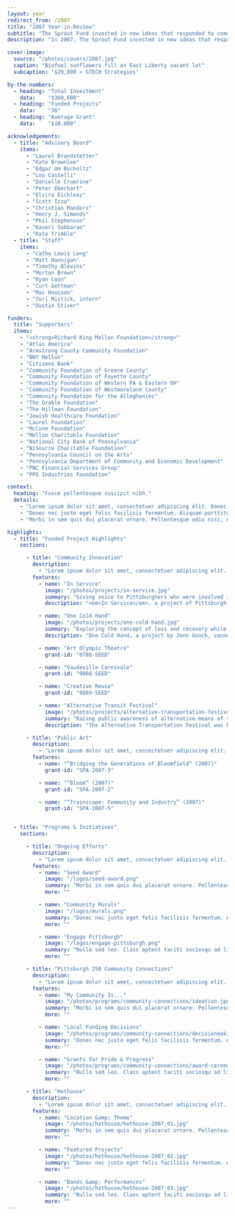 ```yaml
---
layout: year
redirect_from: /2007
title: "2007 Year-in-Review"
subtitle: "The Sprout Fund invested in new ideas that responded to community requests for proposals and travelled across the region to cultivate projects in celebration of Pittsburgh’s 250th anniversary."
description: "In 2007, The Sprout Fund invested in new ideas that responded to community requests for proposals and travelled across the region to cultivate projects in celebration of Pittsburgh’s 250th anniversary."

cover-image:
  source: "/photos/covers/2007.jpg"
  caption: "Biofuel sunflowers fill an East Liberty vacant lot"
  subcaption: "$20,000 » GTECH Strategies"

by-the-numbers:
  - heading: "Total Investment"
    data:    "$360,600"
  - heading: "Funded Projects"
    data:    "36"
  - heading: "Average Grant"
    data:    "$10,000"

acknowledgements:
  - title: "Advisory Board"
    items:
      - "Laurel Brandstetter"
      - "Kate Brownlee"
      - "Edgar Um Bucholtz"
      - "Lou Castelli"
      - "Danielle Crumrine"
      - "Peter Eberhart"
      - "Elvira Eichleay"
      - "Scott Izzo"
      - "Christian Manders"
      - "Henry J. Simonds"
      - "Phil Stephenson"
      - "Kaveri Subbarao"
      - "Kate Trimble"
  - title: "Staff"
    items:
      - "Cathy Lewis Long"
      - "Matt Hannigan"
      - "Timothy Blevins"
      - "Morton Brown"
      - "Ryan Coon"
      - "Curt Gettman"
      - "Mac Howison"
      - "Tori Mistick, intern"
      - "Dustin Stiver"

funders:
  title: "Supporters"
  items:
    - "<strong>Richard King Mellon Foundation</strong>"
    - "Atlas America"
    - "Armstrong County Community Foundation"
    - "BNY Mellon"
    - "Citizens Bank"
    - "Community Foundation of Greene County"
    - "Community Foundation of Fayette County"
    - "Community Foundation of Western PA & Eastern OH"
    - "Community Foundation of Westmoreland County"
    - "Community Foundation for the Alleghenies"
    - "The Grable Foundation"
    - "The Hillman Foundation"
    - "Jewish Healthcare Foundation"
    - "Laurel Foundation"
    - "McCune Foundation"
    - "Mellon Charitable Foundation"
    - "National City Bank of Pennsylvania"
    - "NiSource Charitable Foundation"
    - "Pennsylvania Council on the Arts"
    - "Pennsylvania Department of Community and Economic Development"
    - "PNC Financial Services Group"
    - "PPG Industries Foundation"

context:
  heading: "Fusce pellentesque suscipit nibh."
  details:
    - "Lorem ipsum dolor sit amet, consectetuer adipiscing elit. Donec odio. Quisque volutpat mattis eros. Nullam malesuada erat ut turpis. Suspendisse urna nibh, viverra non, semper suscipit, posuere a, pede."
    - "Donec nec justo eget felis facilisis fermentum. Aliquam porttitor mauris sit amet orci. Aenean dignissim pellentesque felis."
    - "Morbi in sem quis dui placerat ornare. Pellentesque odio nisi, euismod in, pharetra a, ultricies in, diam. Sed arcu. Cras consequat."

highlights:
  - title: "Funded Project Highlights"
    sections:

      - title: "Community Innovation"
        description:
          - "Lorem ipsum dolor sit amet, consectetuer adipiscing elit. Phasellus hendrerit. Pellentesque aliquet nibh nec urna. In nisi neque, aliquet vel, dapibus id, mattis vel, nisi. Sed pretium, ligula sollicitudin laoreet viverra, tortor libero sodales leo, eget blandit nunc tortor eu nibh."
        features:
          - name: "In Service"
            image: "/photos/projects/in-service.jpg"
            summary: "Giving voice to Pittsburghers who were involved in the Iraq war: from soldiers to government officials to war correspondents."
            description: "<em>In Service</em>, a project of Pittsburgh Filmmakers and Bricolage Theatre Company, is a multimedia performance and film project, combining live performance, projected video, and still images to recreate the first-hand experiences of men and women serving in the Iraq War as soldiers, government officials, and war correspondents. In a community theater setting at the downtown Harris Theatre, native Pittsburghers recount their personal war narratives, telling the stories of how world events shape our city and its people, and how our world is changed, too, by people here at home. Also part of the project, a gallery of photography is on display at the Melwood Screening Room, featuring the work of local photographers reflecting on the war, complementing stories with striking imagery and creating a complete, powerful, emotional experience."

          - name: "One Cold Hand"
            image: "/photos/projects/one-cold-hand.jpg"
            summary: "Exploring the concept of loss and recovery while collecting lost gloves all over Pittsburgh and even reuniting some with their rightful owners."
            description: "One Cold Hand, a project by Jenn Gooch, connected the Pittsburgh community by focusing on one common, but unfortunate, event—the loss of a glove. Centered around the website Onecoldhand.com, the project magnified and explored the concept of loss, while also collecting and saving gloves lost throughout the city in the chance that they may be found again, creating a representative emblem of hope and community. Over the course of a winter, One Cold Hand collected 450 gloves and returned more than a dozen to their owners. The project was covered in over 145 media outlets worldwide through the Associated Press, including the New York Times and BBC Radio London, and locally in the Pittsburgh Post-Gazette, Tribune Review, and on KDKA television news."

          - name: "Art Olympic Theatre"
            grant-id: "0788-SEED"

          - name: "Vaudeville Carnivale"
            grant-id: "0866-SEED"

          - name: "Creative Reuse"
            grant-id: "0869-SEED"

          - name: "Alternative Transit Festival"
            image: "/photos/projects/alternative-transportation-festival.jpg"
            summary: "Raisng public awareness of alternative means of transportation and advocating for the use of public transportation, car-sharing, alternative fuels, and human-powered vehicles."
            description: "The Alternative Transportation Festival was held on October 5th, 2007 in Market Square Downtown, the Southside Works, and Oakland’s Schenley Plaza. Taking on a life of its own, the project partners represented the bulk of activity in the transportation field in Pittsburgh. Led by Pittsburgh Region Clean Cities, Steel City Biofuels, Bike Pittsburgh, and Restorative Events, LLC., the festival directly engaged a variety of participant audiences including the Downtown workforce, Oakland’s student population, and shoppers and visitors in the Southside Works and nearby river walk area. A mix of fun and excitement, education and advocacy, and discussion and demonstration, the Alternative Transportation Festival presented the current trends and emerging innovations happening right now, in Pittsburgh to new audiences."

      - title: "Public Art"
        description:
          - "Lorem ipsum dolor sit amet, consectetuer adipiscing elit. Phasellus hendrerit. Pellentesque aliquet nibh nec urna. In nisi neque, aliquet vel, dapibus id, mattis vel, nisi. Sed pretium, ligula sollicitudin laoreet viverra, tortor libero sodales leo, eget blandit nunc tortor eu nibh."
        features:
          - name: "“Bridging the Generations of Bloomfield” (2007)"
            grant-id: "SPA-2007-3"

          - name: "“Bloom” (2007)"
            grant-id: "SPA-2007-2"

          - name: "“Trainscape: Community and Industry” (2007)"
            grant-id: "SPA-2007-5"


  - title: "Programs & Initiatives"
    sections:

      - title: "Ongoing Efforts"
        description:
          - "Lorem ipsum dolor sit amet, consectetuer adipiscing elit. Phasellus hendrerit. Pellentesque aliquet nibh nec urna. In nisi neque, aliquet vel, dapibus id, mattis vel, nisi. Sed pretium, ligula sollicitudin laoreet viverra, tortor libero sodales leo, eget blandit nunc tortor eu nibh."
        features:
          - name: "Seed Award"
            image: "/logos/seed-award.png"
            summary: "Morbi in sem quis dui placerat ornare. Pellentesque odio nisi, euismod in, pharetra a, ultricies in, diam. Sed arcu. Cras consequat."
            more: ""

          - name: "Community Murals"
            image: "/logos/murals.png"
            summary: "Donec nec justo eget felis facilisis fermentum. Aliquam porttitor mauris sit amet orci. Aenean dignissim pellentesque felis."
            more: ""

          - name: "Engage Pittsburgh"
            image: "/logos/engage-pittsburgh.png"
            summary: "Nulla sed leo. Class aptent taciti sociosqu ad litora torquent per conubia nostra, per inceptos himenaeos."
            more: ""

      - title: "Pittsburgh 250 Community Connections"
        description:
          - "Lorem ipsum dolor sit amet, consectetuer adipiscing elit. Phasellus hendrerit. Pellentesque aliquet nibh nec urna. In nisi neque, aliquet vel, dapibus id, mattis vel, nisi. Sed pretium, ligula sollicitudin laoreet viverra, tortor libero sodales leo, eget blandit nunc tortor eu nibh."
        features:
          - name: "My Community Is..."
            image: "/photos/programs/community-connections/ideation.jpg"
            summary: "Morbi in sem quis dui placerat ornare. Pellentesque odio nisi, euismod in, pharetra a, ultricies in, diam. Sed arcu. Cras consequat."
            more: ""

          - name: "Local Funding Decisions"
            image: "/photos/programs/community-connections/decisionmaking.jpg"
            summary: "Donec nec justo eget felis facilisis fermentum. Aliquam porttitor mauris sit amet orci. Aenean dignissim pellentesque felis."
            more: ""

          - name: "Grants for Pride & Progress"
            image: "/photos/programs/community-connections/award-ceremony.jpg"
            summary: "Nulla sed leo. Class aptent taciti sociosqu ad litora torquent per conubia nostra, per inceptos himenaeos."
            more: ""

      - title: "Hothouse"
        description:
          - "Lorem ipsum dolor sit amet, consectetuer adipiscing elit. Phasellus hendrerit. Pellentesque aliquet nibh nec urna. In nisi neque, aliquet vel, dapibus id, mattis vel, nisi. Sed pretium, ligula sollicitudin laoreet viverra, tortor libero sodales leo, eget blandit nunc tortor eu nibh."
        features:
          - name: "Location &amp; Theme"
            image: "/photos/hothouse/hothouse-2007_01.jpg"
            summary: "Morbi in sem quis dui placerat ornare. Pellentesque odio nisi, euismod in, pharetra a, ultricies in, diam. Sed arcu. Cras consequat."
            more: ""

          - name: "Featured Projects"
            image: "/photos/hothouse/hothouse-2007_02.jpg"
            summary: "Donec nec justo eget felis facilisis fermentum. Aliquam porttitor mauris sit amet orci. Aenean dignissim pellentesque felis."
            more: ""

          - name: "Bands &amp; Performances"
            image: "/photos/hothouse/hothouse-2007_03.jpg"
            summary: "Nulla sed leo. Class aptent taciti sociosqu ad litora torquent per conubia nostra, per inceptos himenaeos."
            more: ""
---
```

